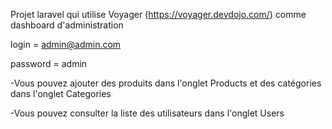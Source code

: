 Projet laravel qui utilise Voyager (https://voyager.devdojo.com/) comme dashboard d'administration

login = admin@admin.com

password = admin


-Vous pouvez ajouter des produits dans l'onglet Products et des catégories dans l'onglet Categories

-Vous pouvez consulter la liste des utilisateurs dans l'onglet Users

